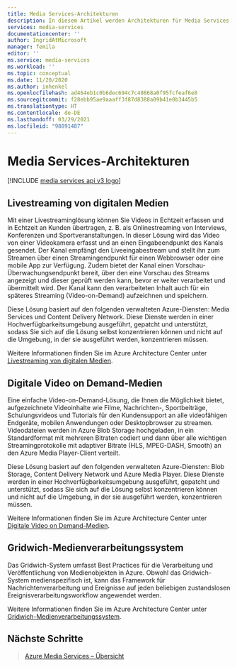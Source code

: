 ```yaml
---
title: Media Services-Architekturen
description: In diesem Artikel werden Architekturen für Media Services beschrieben.
services: media-services
documentationcenter: ''
author: IngridAtMicrosoft
manager: femila
editor: ''
ms.service: media-services
ms.workload: ''
ms.topic: conceptual
ms.date: 11/20/2020
ms.author: inhenkel
ms.openlocfilehash: ad464eb1c0b6dec694c7c40868a0f95fcfeaf6e8
ms.sourcegitcommit: f28ebb95ae9aaaff3f87d8388a09b41e0b3445b5
ms.translationtype: HT
ms.contentlocale: de-DE
ms.lasthandoff: 03/29/2021
ms.locfileid: "98891487"
---
```

# <a name="media-services-architectures"></a>Media Services-Architekturen

[!INCLUDE [media services api v3 logo](./includes/v3-hr.md)]

## <a name="live-streaming-digital-media"></a>Livestreaming von digitalen Medien

Mit einer Livestreaminglösung können Sie Videos in Echtzeit erfassen und in Echtzeit an Kunden übertragen, z. B. als Onlinestreaming von Interviews, Konferenzen und Sportveranstaltungen. In dieser Lösung wird das Video von einer Videokamera erfasst und an einen Eingabeendpunkt des Kanals gesendet. Der Kanal empfängt den Liveeingabestream und stellt ihn zum Streamen über einen Streamingendpunkt für einen Webbrowser oder eine mobile App zur Verfügung. Zudem bietet der Kanal einen Vorschau-Überwachungsendpunkt bereit, über den eine Vorschau des Streams angezeigt und dieser geprüft werden kann, bevor er weiter verarbeitet und übermittelt wird. Der Kanal kann den verarbeiteten Inhalt auch für ein späteres Streaming (Video-on-Demand) aufzeichnen und speichern.

Diese Lösung basiert auf den folgenden verwalteten Azure-Diensten: Media Services und Content Delivery Network. Diese Dienste werden in einer Hochverfügbarkeitsumgebung ausgeführt, gepatcht und unterstützt, sodass Sie sich auf die Lösung selbst konzentrieren können und nicht auf die Umgebung, in der sie ausgeführt werden, konzentrieren müssen.

Weitere Informationen finden Sie im Azure Architecture Center unter [Livestreaming von digitalen Medien](/azure/architecture/solution-ideas/articles/digital-media-live-stream).

## <a name="video-on-demand-digital-media"></a>Digitale Video on Demand-Medien

Eine einfache Video-on-Demand-Lösung, die Ihnen die Möglichkeit bietet, aufgezeichnete Videoinhalte wie Filme, Nachrichten-, Sportbeiträge, Schulungsvideos und Tutorials für den Kundensupport an alle videofähigen Endgeräte, mobilen Anwendungen oder Desktopbrowser zu streamen. Videodateien werden in Azure Blob Storage hochgeladen, in ein Standardformat mit mehreren Bitraten codiert und dann über alle wichtigen Streamingprotokolle mit adaptiver Bitrate (HLS, MPEG-DASH, Smooth) an den Azure Media Player-Client verteilt.

Diese Lösung basiert auf den folgenden verwalteten Azure-Diensten: Blob Storage, Content Delivery Network und Azure Media Player. Diese Dienste werden in einer Hochverfügbarkeitsumgebung ausgeführt, gepatcht und unterstützt, sodass Sie sich auf die Lösung selbst konzentrieren können und nicht auf die Umgebung, in der sie ausgeführt werden, konzentrieren müssen.

Weitere Informationen finden Sie im Azure Architecture Center unter [Digitale Video on Demand-Medien](/azure/architecture/solution-ideas/articles/digital-media-video).

## <a name="gridwich-media-processing-system"></a>Gridwich-Medienverarbeitungssystem

Das Gridwich-System umfasst Best Practices für die Verarbeitung und Veröffentlichung von Medienobjekten in Azure. Obwohl das Gridwich-System medienspezifisch ist, kann das Framework für Nachrichtenverarbeitung und Ereignisse auf jeden beliebigen zustandslosen Ereignisverarbeitungsworkflow angewendet werden.

Weitere Informationen finden Sie im Azure Architecture Center unter [Gridwich-Medienverarbeitungssystem](/azure/architecture/reference-architectures/media-services/gridwich-architecture).

## <a name="next-steps"></a>Nächste Schritte

> [Azure Media Services – Übersicht](media-services-overview.md)
